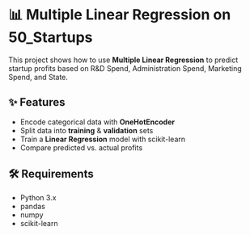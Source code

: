 # 📊 Multiple Linear Regression on 50_Startups

This project shows how to use **Multiple Linear Regression** to predict startup profits based on R&D Spend, Administration Spend, Marketing Spend, and State.

## ✨ Features
-  Encode categorical data with **OneHotEncoder**
-  Split data into **training** & **validation** sets
-  Train a **Linear Regression** model with scikit-learn
-  Compare predicted vs. actual profits

## 🛠 Requirements
- Python 3.x 
- pandas 
- numpy 
- scikit-learn 
